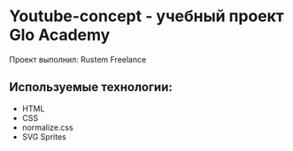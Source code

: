 # Youtube-concept - учебный проект Glo Academy
Проект выполнил: Rustem Freelance

## Используемые технологии:
- HTML
- CSS
- normalize.css
- SVG Sprites
